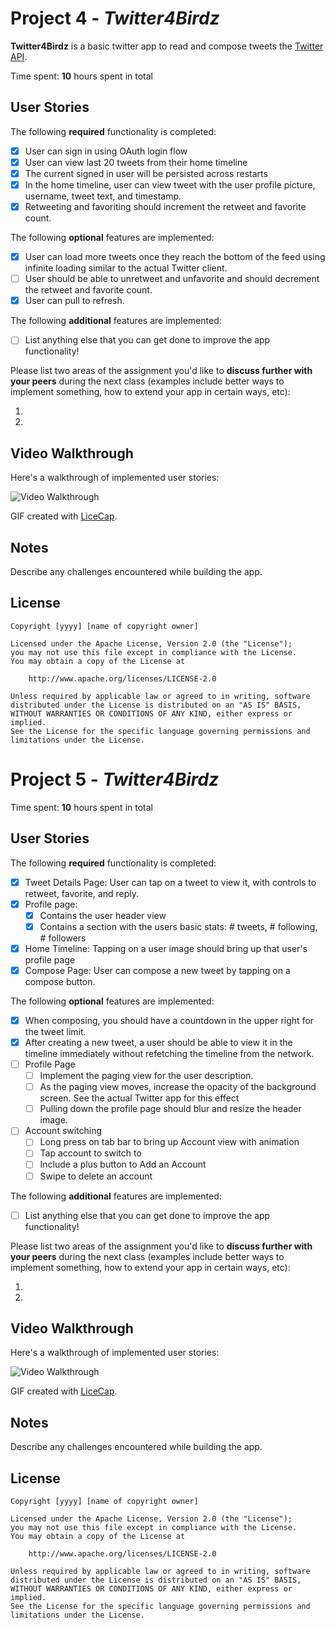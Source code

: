 # Project 4 - *Twitter4Birdz*

**Twitter4Birdz** is a basic twitter app to read and compose tweets the [Twitter API](https://apps.twitter.com/).

Time spent: **10** hours spent in total

## User Stories

The following **required** functionality is completed:

- [X] User can sign in using OAuth login flow
- [X] User can view last 20 tweets from their home timeline
- [X] The current signed in user will be persisted across restarts
- [X] In the home timeline, user can view tweet with the user profile picture, username, tweet text, and timestamp.
- [X] Retweeting and favoriting should increment the retweet and favorite count.

The following **optional** features are implemented:

- [X] User can load more tweets once they reach the bottom of the feed using infinite loading similar to the actual Twitter client.
- [ ] User should be able to unretweet and unfavorite and should decrement the retweet and favorite count.
- [X] User can pull to refresh.

The following **additional** features are implemented:

- [ ] List anything else that you can get done to improve the app functionality!

Please list two areas of the assignment you'd like to **discuss further with your peers** during the next class (examples include better ways to implement something, how to extend your app in certain ways, etc):

1. 
2. 

## Video Walkthrough 

Here's a walkthrough of implemented user stories:

<img src='http://i.imgur.com/VJ4apVm.gif' title='Video Walkthrough' width='' alt='Video Walkthrough' />

GIF created with [LiceCap](http://www.cockos.com/licecap/).

## Notes

Describe any challenges encountered while building the app.

## License

    Copyright [yyyy] [name of copyright owner]

    Licensed under the Apache License, Version 2.0 (the "License");
    you may not use this file except in compliance with the License.
    You may obtain a copy of the License at

        http://www.apache.org/licenses/LICENSE-2.0

    Unless required by applicable law or agreed to in writing, software
    distributed under the License is distributed on an "AS IS" BASIS,
    WITHOUT WARRANTIES OR CONDITIONS OF ANY KIND, either express or implied.
    See the License for the specific language governing permissions and
    limitations under the License.
    
    
# Project 5 - *Twitter4Birdz*

Time spent: **10** hours spent in total

## User Stories

The following **required** functionality is completed:

- [X] Tweet Details Page: User can tap on a tweet to view it, with controls to retweet, favorite, and reply.
- [X] Profile page:
   - [X] Contains the user header view
   - [X] Contains a section with the users basic stats: # tweets, # following, # followers
- [X] Home Timeline: Tapping on a user image should bring up that user's profile page
- [X] Compose Page: User can compose a new tweet by tapping on a compose button.

The following **optional** features are implemented:

- [X] When composing, you should have a countdown in the upper right for the tweet limit.
- [X] After creating a new tweet, a user should be able to view it in the timeline immediately without refetching the timeline from the network.
- [ ] Profile Page
   - [ ] Implement the paging view for the user description.
   - [ ] As the paging view moves, increase the opacity of the background screen. See the actual Twitter app for this effect
   - [ ] Pulling down the profile page should blur and resize the header image.
- [ ] Account switching
   - [ ] Long press on tab bar to bring up Account view with animation
   - [ ] Tap account to switch to
   - [ ] Include a plus button to Add an Account
   - [ ] Swipe to delete an account

The following **additional** features are implemented:

- [ ] List anything else that you can get done to improve the app functionality!

Please list two areas of the assignment you'd like to **discuss further with your peers** during the next class (examples include better ways to implement something, how to extend your app in certain ways, etc):

1. 
2. 

## Video Walkthrough 

Here's a walkthrough of implemented user stories:

<img src='http://i.imgur.com/DbdNhIP.gif' title='Video Walkthrough' width='' alt='Video Walkthrough' />

GIF created with [LiceCap](http://www.cockos.com/licecap/).

## Notes

Describe any challenges encountered while building the app.

## License

    Copyright [yyyy] [name of copyright owner]

    Licensed under the Apache License, Version 2.0 (the "License");
    you may not use this file except in compliance with the License.
    You may obtain a copy of the License at

        http://www.apache.org/licenses/LICENSE-2.0

    Unless required by applicable law or agreed to in writing, software
    distributed under the License is distributed on an "AS IS" BASIS,
    WITHOUT WARRANTIES OR CONDITIONS OF ANY KIND, either express or implied.
    See the License for the specific language governing permissions and
    limitations under the License.
